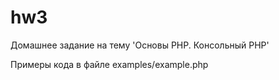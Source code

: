 # hw3

Домашнее задание на тему 'Основы PHP. Консольный PHP'

Примеры кода в файле examples/example.php